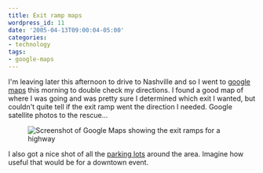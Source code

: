 ```yaml
---
title: Exit ramp maps
wordpress_id: 11
date: '2005-04-13T09:00:04-05:00'
categories:
- technology
tags:
- google-maps
---
```

I'm leaving later this afternoon to drive to Nashville and so I went to [google maps][] this morning to double check my
directions.  I found a good map of where I was going and was pretty sure I determined which exit I wanted, but couldn't
quite tell if the exit ramp went the direction I needed.  Google satellite photos to the rescue...

<figure class="aligncenter">
  <img src="exit_ramp_map.jpg" alt="Screenshot of Google Maps showing the exit ramps for a highway">
</figure>

I also got a nice shot of all the [parking lots][] around the area.  Imagine how useful that would be for a downtown
event.

[google maps]: http://maps.google.com
[parking lots]: http://www.google.com/maps?ll=36.213,-86.697&spn=0.011,0.015&t=k
